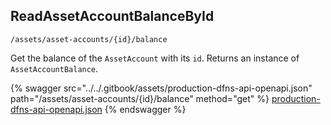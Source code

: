 
## ReadAssetAccountBalanceById
`/assets/asset-accounts/{id}/balance`

Get the balance of the `AssetAccount` with its `id`. Returns an instance of `AssetAccountBalance`.

{% swagger src="../../.gitbook/assets/production-dfns-api-openapi.json" path="/assets/asset-accounts/{id}/balance" method="get" %}
[production-dfns-api-openapi.json](../../.gitbook/assets/production-dfns-api-openapi.json)
{% endswagger %}

